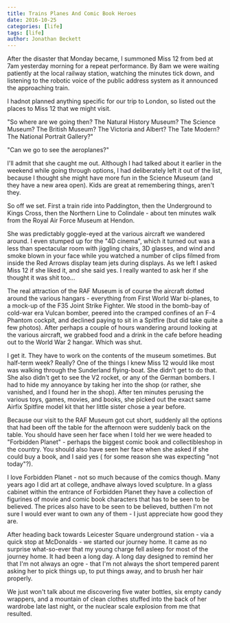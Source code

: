 ```yaml
---
title: Trains Planes And Comic Book Heroes
date: 2016-10-25
categories: [life]
tags: [life]
author: Jonathan Beckett
---
```


After the disaster that Monday became, I summoned Miss 12 from bed at 7am yesterday morning for a repeat performance. By 8am we were waiting patiently at the local railway station, watching the minutes tick down, and listening to the robotic voice of the public address system as it announced the approaching train.

I hadnot planned anything specific for our trip to London, so listed out the places to Miss 12 that we might visit.

"So where are we going then? The Natural History Museum? The Science Museum? The British Museum? The Victoria and Albert? The Tate Modern? The National Portrait Gallery?"

"Can we go to see the aeroplanes?"

I'll admit that she caught me out. Although I had talked about it earlier in the weekend while going through options, I had deliberately left it out of the list, because I thought she might have more fun in the Science Museum (and they have a new area open). Kids are great at remembering things, aren't they.

So off we set. First a train ride into Paddington, then the Underground to Kings Cross, then the Northern Line to Colindale - about ten minutes walk from the Royal Air Force Museum at Hendon.

She was predictably goggle-eyed at the various aircraft we wandered around. I even stumped up for the "4D cinema", which it turned out was a less than spectacular room with jiggling chairs, 3D glasses, and wind and smoke blown in your face while you watched a number of clips filmed from inside the Red Arrows display team jets during displays. As we left I asked Miss 12 if she liked it, and she said yes. I really wanted to ask her if she thought it was shit too...

The real attraction of the RAF Museum is of course the aircraft dotted around the various hangars - everything from First World War bi-planes, to a mock-up of the F35 Joint Strike Fighter. We stood in the bomb-bay of cold-war era Vulcan bomber, peered into the cramped confines of an F-4 Phantom cockpit, and declined paying to sit in a Spitfire (but did take quite a few photos). After perhaps a couple of hours wandering around looking at the various aircraft, we grabbed food and a drink in the cafe before heading out to the World War 2 hangar. Which was shut.

I get it. They have to work on the contents of the museum sometimes. But half-term week? Really? One of the things I knew Miss 12 would like most was walking through the Sunderland flying-boat. She didn't get to do that. She also didn't get to see the V2 rocket, or any of the German bombers. I had to hide my annoyance by taking her into the shop (or rather, she vanished, and I found her in the shop). After ten minutes perusing the various toys, games, movies, and books, she picked out the exact same Airfix Spitfire model kit that her little sister chose a year before.

Because our visit to the RAF Museum got cut short, suddenly all the options that had been off the table for the afternoon were suddenly back on the table. You should have seen her face when I told her we were headed to "Forbidden Planet" - perhaps the biggest comic book and collectibleshop in the country. You should also have seen her face when she asked if she could buy a book, and I said yes ( for some reason she was expecting "not today"?).

I love Forbidden Planet - not so much because of the comics though. Many years ago I did art at college, andhave always loved sculpture. In a glass cabinet within the entrance of Forbidden Planet they have a collection of figurines of movie and comic book characters that has to be seen to be believed. The prices also have to be seen to be believed, butthen I'm not sure I would ever want to own any of them - I just appreciate how good they are.

After heading back towards Leicester Square underground station - via a quick stop at McDonalds - we started our journey home. It came as no surprise what-so-ever that my young charge fell asleep for most of the journey home. It had been a long day. A long day designed to remind her that I'm not always an ogre - that I'm not always the short tempered parent asking her to pick things up, to put things away, and to brush her hair properly.

We just won't talk about me discovering five water bottles, six empty candy wrappers, and a mountain of clean clothes stuffed into the back of her wardrobe late last night, or the nuclear scale explosion from me that resulted.